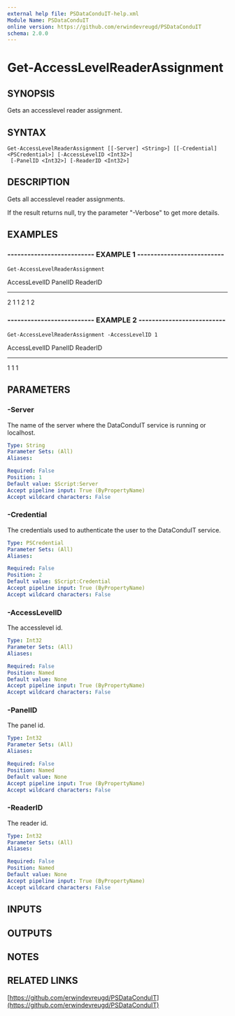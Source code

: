 ```yaml
---
external help file: PSDataConduIT-help.xml
Module Name: PSDataConduIT
online version: https://github.com/erwindevreugd/PSDataConduIT
schema: 2.0.0
---
```


# Get-AccessLevelReaderAssignment

## SYNOPSIS
Gets an accesslevel reader assignment.

## SYNTAX

```
Get-AccessLevelReaderAssignment [[-Server] <String>] [[-Credential] <PSCredential>] [-AccessLevelID <Int32>]
 [-PanelID <Int32>] [-ReaderID <Int32>]
```

## DESCRIPTION
Gets all accesslevel reader assignments. 

If the result returns null, try the parameter "-Verbose" to get more details.

## EXAMPLES

### -------------------------- EXAMPLE 1 --------------------------
```
Get-AccessLevelReaderAssignment
```

AccessLevelID PanelID       ReaderID
------------- -------       --------
2             1             1
2             1             2

### -------------------------- EXAMPLE 2 --------------------------
```
Get-AccessLevelReaderAssignment -AccessLevelID 1
```

AccessLevelID PanelID       ReaderID
------------- -------       --------
1             1             1

## PARAMETERS

### -Server
The name of the server where the DataConduIT service is running or localhost.

```yaml
Type: String
Parameter Sets: (All)
Aliases: 

Required: False
Position: 1
Default value: $Script:Server
Accept pipeline input: True (ByPropertyName)
Accept wildcard characters: False
```

### -Credential
The credentials used to authenticate the user to the DataConduIT service.

```yaml
Type: PSCredential
Parameter Sets: (All)
Aliases: 

Required: False
Position: 2
Default value: $Script:Credential
Accept pipeline input: True (ByPropertyName)
Accept wildcard characters: False
```

### -AccessLevelID
The accesslevel id.

```yaml
Type: Int32
Parameter Sets: (All)
Aliases: 

Required: False
Position: Named
Default value: None
Accept pipeline input: True (ByPropertyName)
Accept wildcard characters: False
```

### -PanelID
The panel id.

```yaml
Type: Int32
Parameter Sets: (All)
Aliases: 

Required: False
Position: Named
Default value: None
Accept pipeline input: True (ByPropertyName)
Accept wildcard characters: False
```

### -ReaderID
The reader id.

```yaml
Type: Int32
Parameter Sets: (All)
Aliases: 

Required: False
Position: Named
Default value: None
Accept pipeline input: True (ByPropertyName)
Accept wildcard characters: False
```

## INPUTS

## OUTPUTS

## NOTES

## RELATED LINKS

[https://github.com/erwindevreugd/PSDataConduIT](https://github.com/erwindevreugd/PSDataConduIT)

